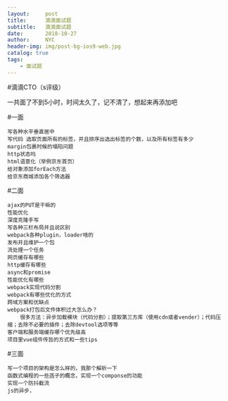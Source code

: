 ```yaml
---
layout:     post
title:      滴滴面试题
subtitle:   滴滴面试题
date:       2018-10-27
author:     NYC
header-img: img/post-bg-ios9-web.jpg
catalog: true
tags:
    - 面试题
---
```


#滴滴CTO（s评级）

一共面了不到5小时，时间太久了，记不清了，想起来再添加吧

#一面

    写各种水平垂直居中
    写代码 选取页面所有的标签，并且排序出选出标签的个数，以及所有标签有多少
    margin包裹时候的塌陷问题
    http状态吗
    html语意化（举例京东首页）
    给对象添加forEach方法
    给京东商城添加各个筛选器

#二面

    ajax的PUT是干嘛的
    性能优化
    深度克隆手写
    写各种三栏布局并且说区别
    webpack各种plugin，loader啥的
    发布并且维护一个包
    流处理一个任务
    网页缓存有哪些
    http缓存有哪些
    async和promise
    性能优化有哪些
    webpack实现代码分割
    webpack有哪些优化的方式
    跨域方案和优缺点
    webpack打包后文件体积过大怎么办？
        很多方法：异步加载模块（代码分割）；提取第三方库（使用cdn或者vender）；代码压缩；去除不必要的插件；去除devtool选项等等
    客户端和服务端缓存哪个优先级高
    项目里vue组件传旨的方式和一些tips


#三面

    写一个项目的架构是怎么样的，我那个解析一下
    函数式编程的一些菡子的概念，实现一个componse的功能
    实现一个防抖截流
    js的异步，


